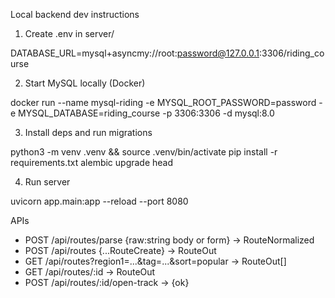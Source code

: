 Local backend dev instructions

1) Create .env in server/

DATABASE_URL=mysql+asyncmy://root:password@127.0.0.1:3306/riding_course

2) Start MySQL locally (Docker)

docker run --name mysql-riding -e MYSQL_ROOT_PASSWORD=password -e MYSQL_DATABASE=riding_course -p 3306:3306 -d mysql:8.0

3) Install deps and run migrations

python3 -m venv .venv && source .venv/bin/activate
pip install -r requirements.txt
alembic upgrade head

4) Run server

uvicorn app.main:app --reload --port 8080

APIs
- POST /api/routes/parse {raw:string body or form} → RouteNormalized
- POST /api/routes {...RouteCreate} → RouteOut
- GET /api/routes?region1=...&tag=...&sort=popular → RouteOut[]
- GET /api/routes/:id → RouteOut
- POST /api/routes/:id/open-track → {ok}

